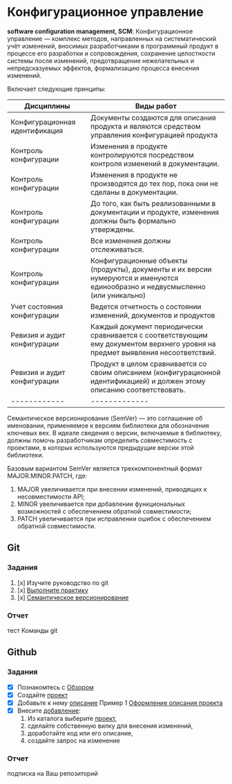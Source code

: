 # Конфигурационное управление

**software configuration management, SCM**:  Конфигурационное управление  — комплекс методов, направленных на систематический учёт изменений, 
вносимых разработчиками в программный продукт в процессе его разработки и сопровождения, сохранение целостности системы после изменений, 
предотвращение нежелательных и непредсказуемых эффектов, формализацию процесса внесения изменений.

Включает следующие принципы:

Дисциплины | Виды работ
------------ | -------------
Конфигурационная идентификация | Документы создаются для описания продукта и являются средством управления конфигурацией продукта
Контроль конфигурации  | Изменения в продукте контролируются посредством контроля изменений в документации.
Контроль конфигурации  | Изменения в продукте не производятся до тех пор, пока они не сделаны в документации.
Контроль конфигурации  | До того, как быть реализованными в документации и продукте, изменения должны быть формально утверждены.
Контроль конфигурации  | Все изменения должны отслеживаться.
Контроль конфигурации  | Конфигурационные объекты (продукты), документы и их версии нумеруются и именуются единообразно и недвусмысленно (или уникально)
Учет состояния конфигурации | Ведется отчетность о состоянии изменений, документов и продуктов
Ревизия и аудит конфигурации | Каждый документ периодически сравнивается с соответствующим ему документом верхнего уровня на предмет выявления несоответствий.
Ревизия и аудит конфигурации | Продукт в целом сравнивается со своим описанием (конфигурационной идентификацией) и должен этому описанию соответствовать.
------------ | -------------

Семантическое версионирование (SemVer) — это соглашение об именовании, применяемое к версиям библиотеки для обозначения ключевых вех. В идеале сведения о версии, включаемые в библиотеку, должны помочь разработчикам определить совместимость с проектами, в которых используются предыдущие версии этой библиотеки.

Базовым вариантом SemVer является трехкомпонентный формат MAJOR.MINOR.PATCH, где:

1. MAJOR увеличивается при внесении изменений, приводящих к несовместимости API;
2. MINOR увеличивается при добавлении функциональных возможностей с обеспечением обратной совместимости;
3. PATCH увеличивается при исправлении ошибок с обеспечением обратной совместимости.

## Git

### Задания

1. [x] Изучите руководство по git
2. [x] [Выполните практику](https://learngitbranching.js.org/)
3. [x] [Семантическое версионирование]()

### Отчет
тест Команды git

## Github

### Задания 

 - [x]  Познакомтесь с [Обзором](https://docs.github.com/en/github/getting-started-with-github/set-up-git)
 - [x]  Создайте [проект](https://guides.github.com/activities/hello-world)
 - [x]  Добавьте к нему [описание](https://guides.github.com/features/wikis/) 
        Пример 1 [Оформление описания проекта](https://github.com/cfpb/idea-box) 
 - [x]  Внесите [добавление](https://guides.github.com/activities/forking/):
    1. Из каталога выберите [проект](https://github.com/olgmina/student-project-catalog.git), 
    2. сделайте собственную вилку для внесения изменений, 
    3. доработайте код или его описание, 
    4. создайте запрос на изменение

### Отчет
подписка на Ваш репозиторий


